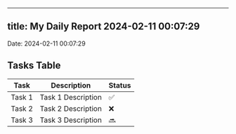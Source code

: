 
---
title: My Daily Report 2024-02-11 00:07:29
---

Date: 2024-02-11 00:07:29

## Tasks Table

| Task | Description | Status |
|------|-------------|--------|
| Task 1 | Task 1 Description | ✅ |
| Task 2 | Task 2 Description | ❌ |
| Task 3 | Task 3 Description | 🔜 |
